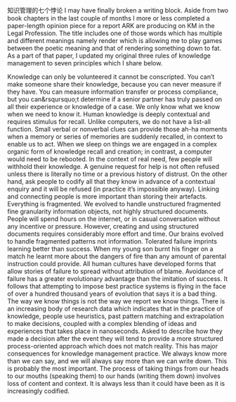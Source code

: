 知识管理的七个悖论  I may have finally broken a writing block. Aside from two book chapters in the last couple of months I more or less completed a paper-length opinion piece for a report ARK are producing on KM in the Legal Profession. The title includes one of those words which has multiple and different meanings namely render which is allowing me to play games between the poetic meaning and that of rendering something down to fat. As a part of that paper, I updated my original three rules of knowledge management to seven principles which I share below.

Knowledge can only be volunteered it cannot be conscripted. You can’t make someone share their knowledge, because you can never measure if they have. You can measure information transfer or process compliance, but you can&rsqursquo;t determine if a senior partner has truly passed on all their experience or knowledge of a case.
We only know what we know when we need to know it. Human knowledge is deeply contextual and requires stimulus for recall. Unlike computers, we do not have a list-all function. Small verbal or nonverbal clues can provide those ah-ha moments when a memory or series of memories are suddenly recalled, in context to enable us to act. When we sleep on things we are engaged in a complex organic form of knowledge recall and creation; in contrast, a computer would need to be rebooted.
In the context of real need, few people will withhold their knowledge. A genuine request for help is not often refused unless there is literally no time or a previous history of distrust. On the other hand, ask people to codify all that they know in advance of a contextual enquiry and it will be refused (in practice it’s impossible anyway). Linking and connecting people is more important than storing their artefacts.
Everything is fragmented. We evolved to handle unstructured fragmented fine granularity information objects, not highly structured documents. People will spend hours on the internet, or in casual conversation without any incentive or pressure. However, creating and using structured documents requires considerably more effort and time. Our brains evolved to handle fragmented patterns not information.
Tolerated failure imprints learning better than success. When my young son burnt his finger on a match he learnt more about the dangers of fire than any amount of parental instruction could provide. All human cultures have developed forms that allow stories of failure to spread without attribution of blame. Avoidance of failure has a greater evolutionary advantage than the imitation of success. It follows that attempting to impose best practice systems is flying in the face of over a hundred thousand years of evolution that says it is a bad thing.
The way we know things is not the way we report we know things. There is an increasing body of research data which indicates that in the practice of knowledge, people use heuristics, past pattern matching and extrapolation to make decisions, coupled with a complex blending of ideas and experiences that takes place in nanoseconds. Asked to describe how they made a decision after the event they will tend to provide a more structured process-oriented approach which does not match reality. This has major consequences for knowledge management practice.
We always know more than we can say, and we will always say more than we can write down. This is probably the most important. The process of taking things from our heads to our mouths (speaking them) to our hands (writing them down) involves loss of content and context. It is always less than it could have been as it is increasingly codified.